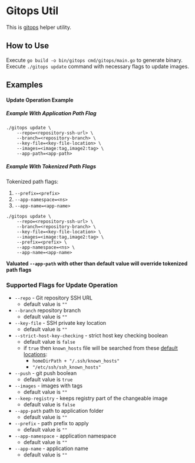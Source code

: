 # Gitops Util

This is [gitops](https://www.gitops.tech/) helper utility.

## How to Use

Execute ```go build -o bin/gitops cmd/gitops/main.go``` to generate binary.
Execute ```./gitops update``` command with necessary flags to update images.

## Examples

#### Update Operation Example
##### Example With Application Path Flag
```
./gitops update \
    --repo=<repository-ssh-url> \
    --branch=<repository-branch> \
    --key-file=<key-file-location> \
    --images=<image:tag,image2:tag> \ 
    --app-path=<app-path>
``` 

##### Example With Tokenized Path Flags 

Tokenized path flags: 
1)  ```--prefix=<prefix>``` 
2) ```--app-namespace=<ns>```
3) ```--app-name=<app-name>```

```)
./gitops update \
    --repo=<repository-ssh-url> \
    --branch=<repository-branch> \
    --key-file=<key-file-location> \
    --images=<image:tag,image2:tag> \ 
    --prefix=<prefix> \
    --app-namespace=<ns> \
    --app-name=<app-name>
```
**Valuated ```--app-path``` with other than default value will override tokenized path flags** 

### Supported Flags for Update Operation

* ```--repo``` - Git repository SSH URL
    * default value is ```""```
* ```--branch``` repository branch
    * default value is ```""```
* ```--key-file``` - SSH private key location
    * default value is ```""```
* ```--strict-host-key-checking``` - strict host key checking boolean
    * default value is ```false```
    * if ```true``` then ```known_hosts``` file will be searched from these [default locations](https://github.com/src-d/go-git/blob/master/plumbing/transport/ssh/auth_method.go#L273):
        * ```homeDirPath + "/.ssh/known_hosts"```
        * ```"/etc/ssh/ssh_known_hosts"```
* ```--push``` - git push boolean
    * default value is ```true```
* ```--images``` - images with tags
    * default value is ```""```
* ```--keep-registry``` - keeps registry part of the changeable image
    * default value is ```false```
* ```--app-path``` path to application folder
    * default value is ```""```
* ```--prefix``` - path prefix to apply
    * default value is ```""```
* ```--app-namespace``` - application namespace
    * default value is ```""```
* ```--app-name``` - application name
    * default value is ```""```
